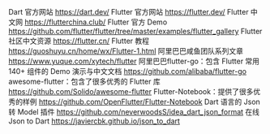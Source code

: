 
Dart 官方网站
https://dart.dev/
Flutter 官方网站
https://flutter.dev/
Flutter 中文网
https://flutterchina.club/
Flutter 官方 Demo
https://github.com/flutter/flutter/tree/master/examples/flutter_gallery
Flutter 社区中文资源
https://flutter.cn/
Flutter 教程
https://guoshuyu.cn/home/wx/Flutter-1.html
阿里巴巴咸鱼团队系列文章
https://www.yuque.com/xytech/flutter
阿里巴巴flutter-go：包含 Flutter 常用 140+ 组件的 Demo 演示与中文文档
https://github.com/alibaba/flutter-go
awesome-flutter：包含了很多优秀的 Flutter 库
https://github.com/Solido/awesome-flutter
Flutter-Notebook：提供了很多优秀的样例
https://github.com/OpenFlutter/Flutter-Notebook
Dart 语言的 Json 转 Model 插件
https://github.com/neverwoodsS/idea_dart_json_format
在线 Json to Dart
https://javiercbk.github.io/json_to_dart